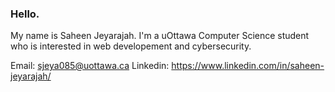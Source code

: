 ### Hello.

My name is Saheen Jeyarajah. I'm a uOttawa Computer Science student who is interested in web developement and cybersecurity.

Email: sjeya085@uottawa.ca
Linkedin: https://www.linkedin.com/in/saheen-jeyarajah/
